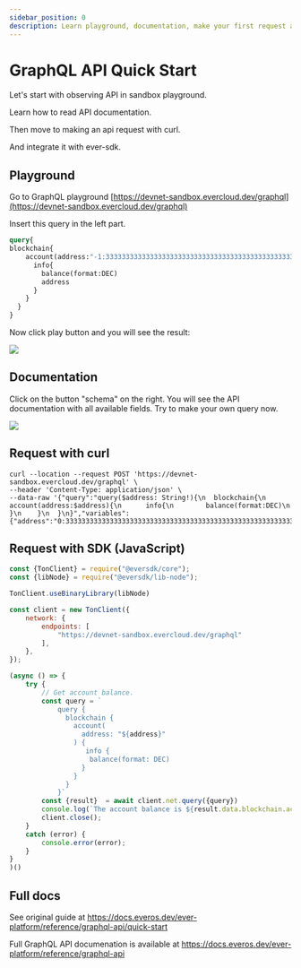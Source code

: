 ```yaml
---
sidebar_position: 0
description: Learn playground, documentation, make your first request and integrate
---
```


# GraphQL API Quick Start

Let's start with observing API in sandbox playground.

Learn how to read API documentation.

Then move to making an api request with curl.

And integrate it with ever-sdk.

## Playground

Go to GraphQL playground [https://devnet-sandbox.evercloud.dev/graphql](https://devnet-sandbox.evercloud.dev/graphql)

Insert this query in the left part.

```graphql
query{
blockchain{
    account(address:"-1:3333333333333333333333333333333333333333333333333333333333333333"){
      info{
        balance(format:DEC)
        address
      }
    }
  }
}
```

Now click play button and you will see the result:

![](https://github.com/tonlabs/ever-platform-docs/raw/main/.gitbook/assets/image%20(2).png) 



## Documentation

Click on the button "schema" on the right. You will see the API documentation with all available fields. Try to make your own query now.

![](https://github.com/tonlabs/ever-platform-docs/raw/main/.gitbook/assets/image%20(1).png)

## Request with curl

```
curl --location --request POST 'https://devnet-sandbox.evercloud.dev/graphql' \
--header 'Content-Type: application/json' \
--data-raw '{"query":"query($address: String!){\n  blockchain{\n    account(address:$address){\n      info{\n        balance(format:DEC)\n      }\n    }\n  }\n}","variables":{"address":"0:3333333333333333333333333333333333333333333333333333333333333333"}}'
```

## Request with SDK (JavaScript)

```javascript
const {TonClient} = require("@eversdk/core");
const {libNode} = require("@eversdk/lib-node");

TonClient.useBinaryLibrary(libNode)

const client = new TonClient({
    network: {
        endpoints: [
            "https://devnet-sandbox.evercloud.dev/graphql"
        ],
    },
});

(async () => {
    try {
        // Get account balance. 
        const query = `
            query {
              blockchain {
                account(
                  address: "${address}"
                ) {
                   info {
                    balance(format: DEC)
                  }
                }
              }
            }`
        const {result}  = await client.net.query({query})
        console.log(`The account balance is ${result.data.blockchain.account.info.balance}`);
        client.close();
    }
    catch (error) {
        console.error(error);
    }
}
)()
```

## Full docs

See original guide at https://docs.everos.dev/ever-platform/reference/graphql-api/quick-start

Full GraphQL API documenation is available at https://docs.everos.dev/ever-platform/reference/graphql-api
